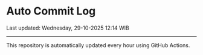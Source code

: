 # Auto Commit Log

Last updated: Wednesday, 29-10-2025 12:14 WIB

---

This repository is automatically updated every hour using GitHub Actions.
